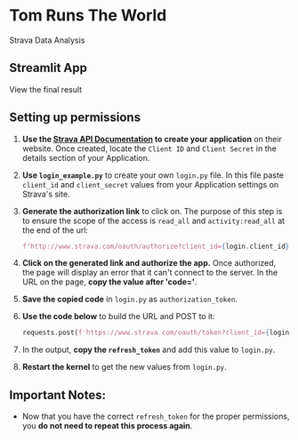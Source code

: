 # Tom Runs The World
Strava Data Analysis

## Streamlit App

View the final result

## Setting up permissions

1. **Use the [Strava API Documentation](https://developers.strava.com) to create your application** on their website. Once created, locate the `Client ID` and `Client Secret` in the details section of your Application.

2. **Use `login_example.py`** to create your own `login.py` file. In this file paste `client_id` and `client_secret` values from your Application settings on Strava's site.

3. **Generate the authorization link** to click on. The purpose of this step is to ensure the scope of the access is `read_all` and `activity:read_all` at the end of the url:
   ```python
   f'http://www.strava.com/oauth/authorize?client_id={login.client_id}&response_type=code&redirect_uri=http://localhost/exchange_token&approval_prompt=force&scope=read_all,activity:read_all'
   ```

3. **Click on the generated link and authorize the app.** Once authorized, the page will display an error that it can't connect to the server. In the URL on the page, **copy the value after 'code='**.

4. **Save the copied code** in `login.py` as `authorization_token`.

5. **Use the code below** to build the URL and POST to it:
   ```python
   requests.post(f'https://www.strava.com/oauth/token?client_id={login.client_id}&client_secret={login.client_secret}&code={login.authorization_token}&grant_type=').json()
   ```

6. In the output, **copy the `refresh_token`** and add this value to `login.py`. 

7. **Restart the kernel** to get the new values from `login.py`.

## Important Notes:
- Now that you have the correct `refresh_token` for the proper permissions, you **do not need to repeat this process again**.
